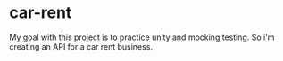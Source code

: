 # car-rent
My goal with this project is to practice unity and mocking testing. So i'm creating an API for a car rent business.  
